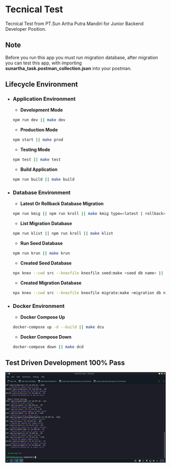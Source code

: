 # Tecnical Test

Tecnical Test from PT.Sun Artha Putra Mandiri for Junior Backend Developer Position.

## Note

Before you run this app you must run migration database, after migration you can test this app, with importing **sunartha_task.postman_collection.json** into your postman.

## Lifecycle Environment

- ### Application Environment

  - **Development Mode**

  ```sh
  npm run dev || make dev
  ```
  - **Production Mode**

  ```sh
  npm start || make prod
  ```
  - **Testing Mode**

  ```sh
  npm test || make test
  ```
  - **Build Application**

  ```sh
  npm run build || make build
  ```

- ### Database Environment

  - **Latest Or Rollback Database Migration**

  ```sh
  npm run kmig || npm run kroll || make kmig type=<latest | rollback>
  ```
  - **List Migration Database**

  ```sh
  npm run klist || npm run kroll || make klist
  ```
  - **Run Seed Database**

  ```sh
  npm run krun || make krun
  ```
  - **Created Seed Database**

  ```sh
  npx knex --cwd src --knexfile knexfile seed:make <seed db name> || make kmakes name=<seed db name>
  ```
  - **Created Migration Database**

  ```sh
  npx knex --cwd src --knexfile knexfile migrate:make <migration db name> || make kmakem name=<migration db name>
  ```

- ### Docker Environment

  - **Docker Compose Up**

  ```sh
  docker-compose up -d --build || make dcu
  ```
  - **Docker Compose Down**

  ```sh
  docker-compose down || make dcd
  ```

## Test Driven Development 100% Pass

<img src="testing.png"/>